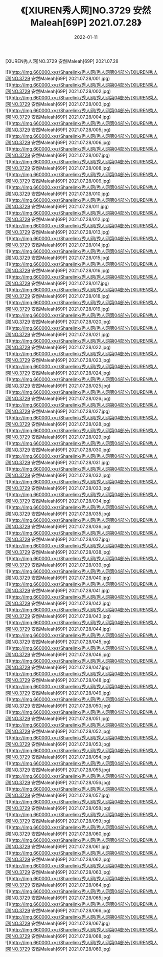 ﻿---
layout: post
title:  《[XIUREN秀人网]NO.3729 安然Maleah[69P] 2021.07.28》
date:   2022-01-11
img: http://img.660000.xyz/Sharelink/秀人网/秀人网第04部分/[XIUREN秀人网]NO.3729 安然Maleah[69P] 2021.07.28/000.jpg
categories: [美女, 清纯, 唯美]
---

[XIUREN秀人网]NO.3729 安然Maleah[69P] 2021.07.28

 ![](http://img.660000.xyz/Sharelink/秀人网/秀人网第04部分/[XIUREN秀人网]NO.3729 安然Maleah[69P] 2021.07.28/001.jpg) <br>![](http://img.660000.xyz/Sharelink/秀人网/秀人网第04部分/[XIUREN秀人网]NO.3729 安然Maleah[69P] 2021.07.28/002.jpg) <br>![](http://img.660000.xyz/Sharelink/秀人网/秀人网第04部分/[XIUREN秀人网]NO.3729 安然Maleah[69P] 2021.07.28/003.jpg) <br>![](http://img.660000.xyz/Sharelink/秀人网/秀人网第04部分/[XIUREN秀人网]NO.3729 安然Maleah[69P] 2021.07.28/004.jpg) <br>![](http://img.660000.xyz/Sharelink/秀人网/秀人网第04部分/[XIUREN秀人网]NO.3729 安然Maleah[69P] 2021.07.28/005.jpg) <br>![](http://img.660000.xyz/Sharelink/秀人网/秀人网第04部分/[XIUREN秀人网]NO.3729 安然Maleah[69P] 2021.07.28/006.jpg) <br>![](http://img.660000.xyz/Sharelink/秀人网/秀人网第04部分/[XIUREN秀人网]NO.3729 安然Maleah[69P] 2021.07.28/007.jpg) <br>![](http://img.660000.xyz/Sharelink/秀人网/秀人网第04部分/[XIUREN秀人网]NO.3729 安然Maleah[69P] 2021.07.28/008.jpg) <br>![](http://img.660000.xyz/Sharelink/秀人网/秀人网第04部分/[XIUREN秀人网]NO.3729 安然Maleah[69P] 2021.07.28/009.jpg) <br>![](http://img.660000.xyz/Sharelink/秀人网/秀人网第04部分/[XIUREN秀人网]NO.3729 安然Maleah[69P] 2021.07.28/010.jpg) <br>![](http://img.660000.xyz/Sharelink/秀人网/秀人网第04部分/[XIUREN秀人网]NO.3729 安然Maleah[69P] 2021.07.28/011.jpg) <br>![](http://img.660000.xyz/Sharelink/秀人网/秀人网第04部分/[XIUREN秀人网]NO.3729 安然Maleah[69P] 2021.07.28/012.jpg) <br>![](http://img.660000.xyz/Sharelink/秀人网/秀人网第04部分/[XIUREN秀人网]NO.3729 安然Maleah[69P] 2021.07.28/013.jpg) <br>![](http://img.660000.xyz/Sharelink/秀人网/秀人网第04部分/[XIUREN秀人网]NO.3729 安然Maleah[69P] 2021.07.28/014.jpg) <br>![](http://img.660000.xyz/Sharelink/秀人网/秀人网第04部分/[XIUREN秀人网]NO.3729 安然Maleah[69P] 2021.07.28/015.jpg) <br>![](http://img.660000.xyz/Sharelink/秀人网/秀人网第04部分/[XIUREN秀人网]NO.3729 安然Maleah[69P] 2021.07.28/016.jpg) <br>![](http://img.660000.xyz/Sharelink/秀人网/秀人网第04部分/[XIUREN秀人网]NO.3729 安然Maleah[69P] 2021.07.28/017.jpg) <br>![](http://img.660000.xyz/Sharelink/秀人网/秀人网第04部分/[XIUREN秀人网]NO.3729 安然Maleah[69P] 2021.07.28/018.jpg) <br>![](http://img.660000.xyz/Sharelink/秀人网/秀人网第04部分/[XIUREN秀人网]NO.3729 安然Maleah[69P] 2021.07.28/019.jpg) <br>![](http://img.660000.xyz/Sharelink/秀人网/秀人网第04部分/[XIUREN秀人网]NO.3729 安然Maleah[69P] 2021.07.28/020.jpg) <br>![](http://img.660000.xyz/Sharelink/秀人网/秀人网第04部分/[XIUREN秀人网]NO.3729 安然Maleah[69P] 2021.07.28/021.jpg) <br>![](http://img.660000.xyz/Sharelink/秀人网/秀人网第04部分/[XIUREN秀人网]NO.3729 安然Maleah[69P] 2021.07.28/022.jpg) <br>![](http://img.660000.xyz/Sharelink/秀人网/秀人网第04部分/[XIUREN秀人网]NO.3729 安然Maleah[69P] 2021.07.28/023.jpg) <br>![](http://img.660000.xyz/Sharelink/秀人网/秀人网第04部分/[XIUREN秀人网]NO.3729 安然Maleah[69P] 2021.07.28/024.jpg) <br>![](http://img.660000.xyz/Sharelink/秀人网/秀人网第04部分/[XIUREN秀人网]NO.3729 安然Maleah[69P] 2021.07.28/025.jpg) <br>![](http://img.660000.xyz/Sharelink/秀人网/秀人网第04部分/[XIUREN秀人网]NO.3729 安然Maleah[69P] 2021.07.28/026.jpg) <br>![](http://img.660000.xyz/Sharelink/秀人网/秀人网第04部分/[XIUREN秀人网]NO.3729 安然Maleah[69P] 2021.07.28/027.jpg) <br>![](http://img.660000.xyz/Sharelink/秀人网/秀人网第04部分/[XIUREN秀人网]NO.3729 安然Maleah[69P] 2021.07.28/028.jpg) <br>![](http://img.660000.xyz/Sharelink/秀人网/秀人网第04部分/[XIUREN秀人网]NO.3729 安然Maleah[69P] 2021.07.28/029.jpg) <br>![](http://img.660000.xyz/Sharelink/秀人网/秀人网第04部分/[XIUREN秀人网]NO.3729 安然Maleah[69P] 2021.07.28/030.jpg) <br>![](http://img.660000.xyz/Sharelink/秀人网/秀人网第04部分/[XIUREN秀人网]NO.3729 安然Maleah[69P] 2021.07.28/031.jpg) <br>![](http://img.660000.xyz/Sharelink/秀人网/秀人网第04部分/[XIUREN秀人网]NO.3729 安然Maleah[69P] 2021.07.28/032.jpg) <br>![](http://img.660000.xyz/Sharelink/秀人网/秀人网第04部分/[XIUREN秀人网]NO.3729 安然Maleah[69P] 2021.07.28/033.jpg) <br>![](http://img.660000.xyz/Sharelink/秀人网/秀人网第04部分/[XIUREN秀人网]NO.3729 安然Maleah[69P] 2021.07.28/034.jpg) <br>![](http://img.660000.xyz/Sharelink/秀人网/秀人网第04部分/[XIUREN秀人网]NO.3729 安然Maleah[69P] 2021.07.28/035.jpg) <br>![](http://img.660000.xyz/Sharelink/秀人网/秀人网第04部分/[XIUREN秀人网]NO.3729 安然Maleah[69P] 2021.07.28/036.jpg) <br>![](http://img.660000.xyz/Sharelink/秀人网/秀人网第04部分/[XIUREN秀人网]NO.3729 安然Maleah[69P] 2021.07.28/037.jpg) <br>![](http://img.660000.xyz/Sharelink/秀人网/秀人网第04部分/[XIUREN秀人网]NO.3729 安然Maleah[69P] 2021.07.28/038.jpg) <br>![](http://img.660000.xyz/Sharelink/秀人网/秀人网第04部分/[XIUREN秀人网]NO.3729 安然Maleah[69P] 2021.07.28/039.jpg) <br>![](http://img.660000.xyz/Sharelink/秀人网/秀人网第04部分/[XIUREN秀人网]NO.3729 安然Maleah[69P] 2021.07.28/040.jpg) <br>![](http://img.660000.xyz/Sharelink/秀人网/秀人网第04部分/[XIUREN秀人网]NO.3729 安然Maleah[69P] 2021.07.28/041.jpg) <br>![](http://img.660000.xyz/Sharelink/秀人网/秀人网第04部分/[XIUREN秀人网]NO.3729 安然Maleah[69P] 2021.07.28/042.jpg) <br>![](http://img.660000.xyz/Sharelink/秀人网/秀人网第04部分/[XIUREN秀人网]NO.3729 安然Maleah[69P] 2021.07.28/043.jpg) <br>![](http://img.660000.xyz/Sharelink/秀人网/秀人网第04部分/[XIUREN秀人网]NO.3729 安然Maleah[69P] 2021.07.28/044.jpg) <br>![](http://img.660000.xyz/Sharelink/秀人网/秀人网第04部分/[XIUREN秀人网]NO.3729 安然Maleah[69P] 2021.07.28/045.jpg) <br>![](http://img.660000.xyz/Sharelink/秀人网/秀人网第04部分/[XIUREN秀人网]NO.3729 安然Maleah[69P] 2021.07.28/046.jpg) <br>![](http://img.660000.xyz/Sharelink/秀人网/秀人网第04部分/[XIUREN秀人网]NO.3729 安然Maleah[69P] 2021.07.28/047.jpg) <br>![](http://img.660000.xyz/Sharelink/秀人网/秀人网第04部分/[XIUREN秀人网]NO.3729 安然Maleah[69P] 2021.07.28/048.jpg) <br>![](http://img.660000.xyz/Sharelink/秀人网/秀人网第04部分/[XIUREN秀人网]NO.3729 安然Maleah[69P] 2021.07.28/049.jpg) <br>![](http://img.660000.xyz/Sharelink/秀人网/秀人网第04部分/[XIUREN秀人网]NO.3729 安然Maleah[69P] 2021.07.28/050.jpg) <br>![](http://img.660000.xyz/Sharelink/秀人网/秀人网第04部分/[XIUREN秀人网]NO.3729 安然Maleah[69P] 2021.07.28/051.jpg) <br>![](http://img.660000.xyz/Sharelink/秀人网/秀人网第04部分/[XIUREN秀人网]NO.3729 安然Maleah[69P] 2021.07.28/052.jpg) <br>![](http://img.660000.xyz/Sharelink/秀人网/秀人网第04部分/[XIUREN秀人网]NO.3729 安然Maleah[69P] 2021.07.28/053.jpg) <br>![](http://img.660000.xyz/Sharelink/秀人网/秀人网第04部分/[XIUREN秀人网]NO.3729 安然Maleah[69P] 2021.07.28/054.jpg) <br>![](http://img.660000.xyz/Sharelink/秀人网/秀人网第04部分/[XIUREN秀人网]NO.3729 安然Maleah[69P] 2021.07.28/055.jpg) <br>![](http://img.660000.xyz/Sharelink/秀人网/秀人网第04部分/[XIUREN秀人网]NO.3729 安然Maleah[69P] 2021.07.28/056.jpg) <br>![](http://img.660000.xyz/Sharelink/秀人网/秀人网第04部分/[XIUREN秀人网]NO.3729 安然Maleah[69P] 2021.07.28/057.jpg) <br>![](http://img.660000.xyz/Sharelink/秀人网/秀人网第04部分/[XIUREN秀人网]NO.3729 安然Maleah[69P] 2021.07.28/058.jpg) <br>![](http://img.660000.xyz/Sharelink/秀人网/秀人网第04部分/[XIUREN秀人网]NO.3729 安然Maleah[69P] 2021.07.28/059.jpg) <br>![](http://img.660000.xyz/Sharelink/秀人网/秀人网第04部分/[XIUREN秀人网]NO.3729 安然Maleah[69P] 2021.07.28/060.jpg) <br>![](http://img.660000.xyz/Sharelink/秀人网/秀人网第04部分/[XIUREN秀人网]NO.3729 安然Maleah[69P] 2021.07.28/061.jpg) <br>![](http://img.660000.xyz/Sharelink/秀人网/秀人网第04部分/[XIUREN秀人网]NO.3729 安然Maleah[69P] 2021.07.28/062.jpg) <br>![](http://img.660000.xyz/Sharelink/秀人网/秀人网第04部分/[XIUREN秀人网]NO.3729 安然Maleah[69P] 2021.07.28/063.jpg) <br>![](http://img.660000.xyz/Sharelink/秀人网/秀人网第04部分/[XIUREN秀人网]NO.3729 安然Maleah[69P] 2021.07.28/064.jpg) <br>![](http://img.660000.xyz/Sharelink/秀人网/秀人网第04部分/[XIUREN秀人网]NO.3729 安然Maleah[69P] 2021.07.28/065.jpg) <br>![](http://img.660000.xyz/Sharelink/秀人网/秀人网第04部分/[XIUREN秀人网]NO.3729 安然Maleah[69P] 2021.07.28/066.jpg) <br>![](http://img.660000.xyz/Sharelink/秀人网/秀人网第04部分/[XIUREN秀人网]NO.3729 安然Maleah[69P] 2021.07.28/067.jpg) <br>![](http://img.660000.xyz/Sharelink/秀人网/秀人网第04部分/[XIUREN秀人网]NO.3729 安然Maleah[69P] 2021.07.28/068.jpg) <br>![](http://img.660000.xyz/Sharelink/秀人网/秀人网第04部分/[XIUREN秀人网]NO.3729 安然Maleah[69P] 2021.07.28/069.jpg) <br>